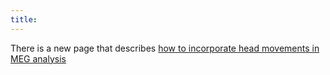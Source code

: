 ```yaml
---
title:
---
```


There is a new page that describes [how to incorporate head movements in MEG analysis](/example/headmovement_meg)

